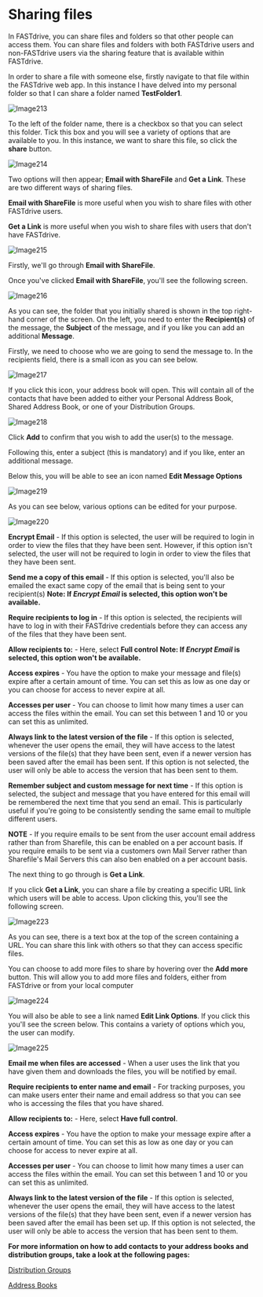 # Sharing files

In FASTdrive, you can share files and folders so that other people can access them. You can share files and folders with both FASTdrive users and non-FASTdrive users via the sharing feature that is available within FASTdrive.

In order to share a file with someone else, firstly navigate to that file within the FASTdrive web app. In this instance I have delved into my personal folder so that I can share a folder named __TestFolder1__.

![Image213](files/Image213.png)

To the left of the folder name, there is a checkbox so that you can select this folder. Tick this box and you will see a variety of options that are available to you. In this instance, we want to share this file, so click the __share__ button.

![Image214](files/Image214.png)

Two options will then appear; __Email with ShareFile__ and __Get a Link__. These are two different ways of sharing files.

__Email with ShareFile__ is more useful when you wish to share files with other FASTdrive users.

__Get a Link__ is more useful when you wish to share files with users that don't have FASTdrive.

![Image215](files/Image215.png)

Firstly, we'll go through __Email with ShareFile__.

Once you've clicked __Email with ShareFile__, you'll see the following screen.

![Image216](files/Image216.png)

As you can see, the folder that you initially shared is shown in the top right-hand corner of the screen. On the left, you need to enter the __Recipient(s)__ of the message, the __Subject__ of the message, and if you like you can add an additional __Message__.

Firstly, we need to choose who we are going to send the message to. In the recipients field, there is a small icon as you can see below.

![Image217](files/Image217.png)

If you click this icon, your address book will open. This will contain all of the contacts that have been added to either your Personal Address Book, Shared Address Book, or one of your Distribution Groups.

![Image218](files/Image218.png)

Click __Add__ to confirm that you wish to add the user(s) to the message.

Following this, enter a subject (this is mandatory) and if you like, enter an additional message.

Below this, you will be able to see an icon named __Edit Message Options__

![Image219](files/Image219.png)

As you can see below, various options can be edited for your purpose. 

![Image220](files/Image220.png)

__Encrypt Email__ - If this option is selected, the user will be required to login in order to view the files that they have been sent. However, if this option isn't selected, the user will not be required to login in order to view the files that they have been sent.

__Send me a copy of this email__ - If this option is selected, you'll also be emailed the exact same copy of the email that is being sent to your recipient(s) __Note: If _Encrypt Email_ is selected, this option won't be available.__

__Require recipients to log in__ - If this option is selected, the recipients will have to log in with their FASTdrive credentials before they can access any of the files that they have been sent.

__Allow recipients to:__ - Here, select __Full control__ __Note: If _Encrypt Email_ is selected, this option won't be available.__

__Access expires__ - You have the option to make your message and file(s) expire after a certain amount of time. You can set this as low as one day or you can choose for access to never expire at all.

__Accesses per user__ - You can choose to limit how many times a user can access the files within the email. You can set this between 1 and 10 or you can set this as unlimited.

__Always link to the latest version of the file__ - If this option is selected, whenever the user opens the email, they will have access to the latest versions of the file(s) that they have been sent, even if a newer version has been saved after the email has been sent. If this option is not selected, the user will only be able to access the version that has been sent to them.

__Remember subject and custom message for next time__ - If this option is selected, the subject and message that you have entered for this email will be remembered the next time that you send an email. This is particularly useful if you're going to be consistently sending the same email to multiple different users.

__NOTE__ - If you require emails to be sent from the user account email address rather than from Sharefile, this can be enabled on a per account basis. If you require emails to be sent via a customers own Mail Server rather than Sharefile's Mail Servers this can also ben enabled on a per account basis.

The next thing to go through is __Get a Link__.

If you click __Get a Link__, you can share a file by creating a specific URL link which users will be able to access. Upon clicking this, you'll see the following screen.

![Image223](files/Image223.png)

As you can see, there is a text box at the top of the screen containing a URL. You can share this link with others so that they can access specific files.

You can choose to add more files to share by hovering over the __Add more__ button. This will allow you to add more files and folders, either from FASTdrive or from your local computer

![Image224](files/Image224.png)

You will also be able to see a link named __Edit Link Options__. If you click this you'll see the screen below. This contains a variety of options which you, the user can modify.

![Image225](files/Image225.png)

__Email me when files are accessed__ - When a user uses the link that you have given them and downloads the files, you will be notified by email.

__Require recipients to enter name and email__ - For tracking purposes, you can make users enter their name and email address so that you can see who is accessing the files that you have shared.

__Allow recipients to:__ - Here, select __Have full control__.

__Access expires__ - You have the option to make your message expire after a certain amount of time. You can set this as low as one day or you can choose for access to never expire at all.

__Accesses per user__ - You can choose to limit how many times a user can access the files within the email. You can set this between 1 and 10 or you can set this as unlimited.

__Always link to the latest version of the file__ - If this option is selected, whenever the user opens the email, they will have access to the latest versions of the file(s) that they have been sent, even if a newer version has been saved after the email has been set up. If this option is not selected, the user will only be able to access the version that has been sent to them.

__For more information on how to add contacts to your address books and distribution groups, take a look at the following pages:__

[Distribution Groups](https://docs.ukfast.co.uk/fastdrive/distributiongroups.html)

[Address Books](https://docs.ukfast.co.uk/fastdrive/addressbooks.html)
